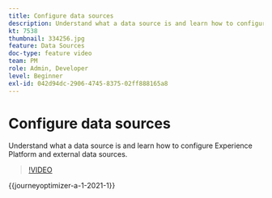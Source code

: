 ```yaml
---
title: Configure data sources
description: Understand what a data source is and learn how to configure Experience Platform and external data sources.
kt: 7538
thumbnail: 334256.jpg
feature: Data Sources
doc-type: feature video
team: PM
role: Admin, Developer
level: Beginner
exl-id: 042d94dc-2906-4745-8375-02ff888165a8
---
```

# Configure data sources

Understand what a data source is and learn how to configure Experience Platform and external data sources.

>[!VIDEO](https://video.tv.adobe.com/v/334256?quality=12&learn=on)

{{journeyoptimizer-a-1-2021-1}}
